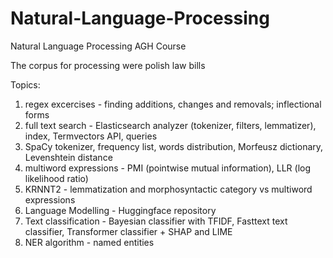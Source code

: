 # Natural-Language-Processing
Natural Language Processing AGH Course

The corpus for processing were polish law bills

Topics:
 1. regex excercises - finding additions, changes and removals; inflectional forms
 2. full text search - Elasticsearch analyzer (tokenizer, filters, lemmatizer), index, Termvectors API, queries
 3. SpaCy tokenizer, frequency list, words distribution, Morfeusz dictionary, Levenshtein distance
 4. multiword expressions - PMI (pointwise mutual information), LLR (log likelihood ratio)
 5. KRNNT2 - lemmatization and morphosyntactic category vs multiword expressions
 6. Language Modelling - Huggingface repository
 7. Text classification - Bayesian classifier with TFIDF, Fasttext text classifier, Transformer classifier + SHAP and LIME
 8. NER algorithm - named entities
